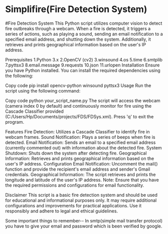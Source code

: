 # Simplifire(Fire Detection System)
#Fire Detection System
This Python script utilizes computer vision to detect fire outbreaks through a webcam. When a fire is detected, it triggers a series of actions, such as playing a sound, sending an email notification to a specified email address, and shutting down the system. Additionally, it retrieves and prints geographical information based on the user's IP address.

Prerequisites
1.Python 3.x
2.OpenCV (cv2)
3.winsound
4.os
5.time
6.smtplib
7.pyttsx3
8.email.message
9.requests
10.json
11.urlopen
Installation
Ensure you have Python installed. You can install the required dependencies using the following:


Copy code
pip install opencv-python winsound pyttsx3
Usage
Run the script using the following command:

Copy code
python your_script_name.py
The script will access the webcam (camera index 0 by default) and continuously monitor for fire using the Cascade Classifier provided (C:/Users/Hp/Documents/projects/FDS/FDSys.xml). Press 'q' to exit the program.

Features
Fire Detection: Utilizes a Cascade Classifier to identify fire in webcam frames.
Sound Notification: Plays a series of beeps when fire is detected.
Email Notification: Sends an email to a specified email address (currently commented out) with information about the detected fire.
System Shutdown: Shuts down the system after detecting fire.
Geographical Information: Retrieves and prints geographical information based on the user's IP address.
Configuration
Email Notification: Uncomment the mail() function and provide the recipient's email address and sender's Gmail credentials.
Geographical Information: The script retrieves and prints the longitude and latitude of the user's IP address.
Note: Ensure that you have the required permissions and configurations for email functionality.

Disclaimer
This script is a basic fire detection system and should be used for educational and informational purposes only. It may require additional configurations and improvements for practical applications. Use it responsibly and adhere to legal and ethical guidelines.

Some important things to remember--
In smtp(simple mail transfer protocol) you have to give your email and password which is been verified by google.

